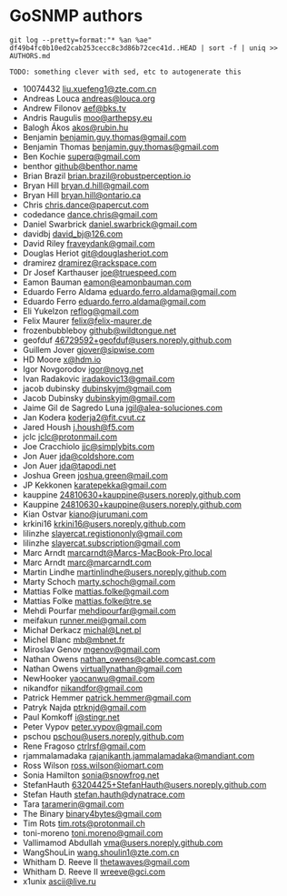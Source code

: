 # GoSNMP authors

`git log --pretty=format:"* %an %ae" df49b4fc0b10ed2cab253cecc8c3d86b72cec41d..HEAD | sort -f | uniq >> AUTHORS.md`

`TODO: something clever with sed, etc to autogenerate this`

* 10074432 liu.xuefeng1@zte.com.cn
* Andreas Louca andreas@louca.org
* Andrew Filonov aef@bks.tv
* Andris Raugulis moo@arthepsy.eu
* Balogh Ákos akos@rubin.hu
* Benjamin benjamin.guy.thomas@gmail.com
* Benjamin Thomas benjamin.guy.thomas@gmail.com
* Ben Kochie superq@gmail.com
* benthor github@benthor.name
* Brian Brazil brian.brazil@robustperception.io
* Bryan Hill bryan.d.hill@gmail.com
* Bryan Hill bryan.hill@ontario.ca
* Chris chris.dance@papercut.com
* codedance dance.chris@gmail.com
* Daniel Swarbrick daniel.swarbrick@gmail.com
* davidbj david_bj@126.com
* David Riley fraveydank@gmail.com
* Douglas Heriot git@douglasheriot.com
* dramirez dramirez@rackspace.com
* Dr Josef Karthauser joe@truespeed.com
* Eamon Bauman eamon@eamonbauman.com
* Eduardo Ferro Aldama eduardo.ferro.aldama@gmail.com
* Eduardo Ferro eduardo.ferro.aldama@gmail.com
* Eli Yukelzon reflog@gmail.com
* Felix Maurer felix@felix-maurer.de
* frozenbubbleboy github@wildtongue.net
* geofduf 46729592+geofduf@users.noreply.github.com
* Guillem Jover gjover@sipwise.com
* HD Moore x@hdm.io
* Igor Novgorodov igor@novg.net
* Ivan Radakovic iradakovic13@gmail.com
* jacob dubinsky dubinskyjm@gmail.com
* Jacob Dubinsky dubinskyjm@gmail.com
* Jaime Gil de Sagredo Luna jgil@alea-soluciones.com
* Jan Kodera koderja2@fit.cvut.cz
* Jared Housh j.housh@f5.com
* jclc jclc@protonmail.com
* Joe Cracchiolo jjc@simplybits.com
* Jon Auer jda@coldshore.com
* Jon Auer jda@tapodi.net
* Joshua Green joshua.green@mail.com
* JP Kekkonen karatepekka@gmail.com
* kauppine 24810630+kauppine@users.noreply.github.com
* Kauppine 24810630+kauppine@users.noreply.github.com
* Kian Ostvar kiano@jurumani.com
* krkini16 krkini16@users.noreply.github.com
* lilinzhe slayercat.registiononly@gmail.com
* lilinzhe slayercat.subscription@gmail.com
* Marc Arndt marcarndt@Marcs-MacBook-Pro.local
* Marc Arndt marc@marcarndt.com
* Martin Lindhe martinlindhe@users.noreply.github.com
* Marty Schoch marty.schoch@gmail.com
* Mattias Folke mattias.folke@gmail.com
* Mattias Folke mattias.folke@tre.se
* Mehdi Pourfar mehdipourfar@gmail.com
* meifakun runner.mei@gmail.com
* Michał Derkacz michal@Lnet.pl
* Michel Blanc mb@mbnet.fr
* Miroslav Genov mgenov@gmail.com
* Nathan Owens nathan_owens@cable.comcast.com
* Nathan Owens virtuallynathan@gmail.com
* NewHooker yaocanwu@gmail.com
* nikandfor nikandfor@gmail.com
* Patrick Hemmer patrick.hemmer@gmail.com
* Patryk Najda ptrknjd@gmail.com
* Paul Komkoff i@stingr.net
* Peter Vypov peter.vypov@gmail.com
* pschou pschou@users.noreply.github.com
* Rene Fragoso ctrlrsf@gmail.com
* rjammalamadaka rajanikanth.jammalamadaka@mandiant.com
* Ross Wilson ross.wilson@iomart.com
* Sonia Hamilton sonia@snowfrog.net
* StefanHauth 63204425+StefanHauth@users.noreply.github.com
* Stefan Hauth stefan.hauth@dynatrace.com
* Tara taramerin@gmail.com
* The Binary binary4bytes@gmail.com
* Tim Rots tim.rots@protonmail.ch
* toni-moreno toni.moreno@gmail.com
* Vallimamod Abdullah vma@users.noreply.github.com
* WangShouLin wang.shoulin1@zte.com.cn
* Whitham D. Reeve II thetawaves@gmail.com
* Whitham D. Reeve II wreeve@gci.com
* x1unix ascii@live.ru
